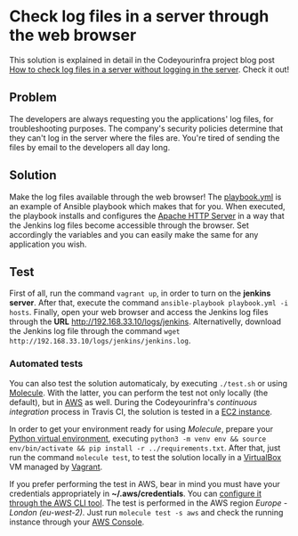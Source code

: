 # Check log files in a server through the web browser

This solution is explained in detail in the Codeyourinfra project blog post [How to check log files in a server without logging in the server](http://codeyourinfra.today/how-to-check-log-files-in-a-server-without-logging-in-the-server). Check it out!

## Problem

The developers are always requesting you the applications' log files, for troubleshooting purposes. The company's security policies determine that they can't log in the server where the files are. You're tired of sending the files by email to the developers all day long.

## Solution

Make the log files available through the web browser! The [playbook.yml](playbook.yml) is an example of Ansible playbook which makes that for you. When executed, the playbook installs and configures the [Apache HTTP Server](https://httpd.apache.org) in a way that the Jenkins log files become accessible through the browser. Set accordingly the variables and you can easily make the same for any application you wish.

## Test

First of all, run the command `vagrant up`, in order to turn on the **jenkins server**. After that, execute the command `ansible-playbook playbook.yml -i hosts`. Finally, open your web browser and access the Jenkins log files through the **URL** http://192.168.33.10/logs/jenkins. Alternativelly, download the Jenkins log file through the command `wget http://192.168.33.10/logs/jenkins/jenkins.log`.

### Automated tests

You can also test the solution automaticaly, by executing `./test.sh` or using [Molecule](https://molecule.readthedocs.io). With the latter, you can perform the test not only locally (the default), but in [AWS](https://aws.amazon.com) as well. During the Codeyourinfra's *continuous integration* process in Travis CI, the solution is tested in a [EC2 instance](https://aws.amazon.com/ec2).

In order to get your environment ready for using *Molecule*, prepare your [Python virtual environment](https://docs.python.org/3/tutorial/venv.html), executing `python3 -m venv env && source env/bin/activate && pip install -r ../requirements.txt`. After that, just run the command `molecule test`, to test the solution locally in a [VirtualBox](https://www.virtualbox.org) VM managed by [Vagrant](https://www.vagrantup.com).

If you prefer performing the test in AWS, bear in mind you must have your credentials appropriately in **~/.aws/credentials**. You can [configure it through the AWS CLI tool](https://docs.aws.amazon.com/cli/latest/userguide/cli-chap-configure.html). The test is performed in the AWS region *Europe - London (eu-west-2)*. Just run `molecule test -s aws` and check the running instance through your [AWS Console](https://eu-west-2.console.aws.amazon.com/ec2/v2).